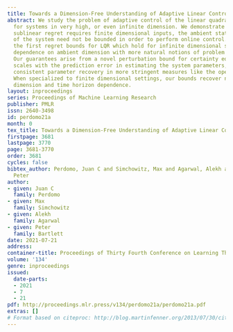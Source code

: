 ```yaml
---
title: Towards a Dimension-Free Understanding of Adaptive Linear Control
abstract: We study the problem of adaptive control of the linear quadratic regulator
  for systems in very high, or even infinite dimension. We demonstrate that while
  sublinear regret requires finite dimensional inputs, the ambient state dimension
  of the system need not be bounded in order to perform online control. We provide
  the first regret bounds for LQR which hold for infinite dimensional systems, replacing
  dependence on ambient dimension with more natural notions of problem complexity.
  Our guarantees arise from a novel perturbation bound for certainty equivalence which
  scales with the prediction error in estimating the system parameters, without requiring
  consistent parameter recovery in more stringent measures like the operator norm.
  When specialized to finite dimensional settings, our bounds recover near optimal
  dimension and time horizon dependence.
layout: inproceedings
series: Proceedings of Machine Learning Research
publisher: PMLR
issn: 2640-3498
id: perdomo21a
month: 0
tex_title: Towards a Dimension-Free Understanding of Adaptive Linear Control
firstpage: 3681
lastpage: 3770
page: 3681-3770
order: 3681
cycles: false
bibtex_author: Perdomo, Juan C and Simchowitz, Max and Agarwal, Alekh and Bartlett,
  Peter
author:
- given: Juan C
  family: Perdomo
- given: Max
  family: Simchowitz
- given: Alekh
  family: Agarwal
- given: Peter
  family: Bartlett
date: 2021-07-21
address:
container-title: Proceedings of Thirty Fourth Conference on Learning Theory
volume: '134'
genre: inproceedings
issued:
  date-parts:
  - 2021
  - 7
  - 21
pdf: http://proceedings.mlr.press/v134/perdomo21a/perdomo21a.pdf
extras: []
# Format based on citeproc: http://blog.martinfenner.org/2013/07/30/citeproc-yaml-for-bibliographies/
---
```

